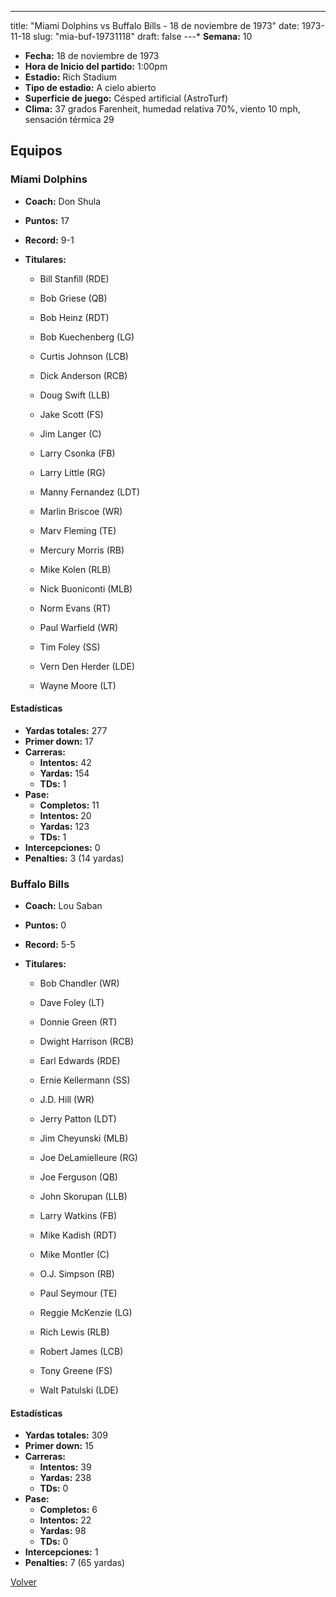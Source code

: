 ---
title: "Miami Dolphins vs Buffalo Bills - 18 de noviembre de 1973"
date: 1973-11-18
slug: "mia-buf-19731118"
draft: false
---* **Semana:** 10
* **Fecha:** 18 de noviembre de 1973
* **Hora de Inicio del partido:** 1:00pm
* **Estadio:** Rich Stadium
* **Tipo de estadio:** A cielo abierto
* **Superficie de juego:** Césped artificial (AstroTurf)
* **Clima:** 37 grados Farenheit, humedad relativa 70%, viento 10 mph, sensación térmica 29

## Equipos


### Miami Dolphins
* **Coach:** Don Shula
* **Puntos:** 17
* **Record:** 9-1
* **Titulares:** 

  * Bill Stanfill (RDE) 

  * Bob Griese (QB) 

  * Bob Heinz (RDT) 

  * Bob Kuechenberg (LG) 

  * Curtis Johnson (LCB) 

  * Dick Anderson (RCB) 

  * Doug Swift (LLB) 

  * Jake Scott (FS) 

  * Jim Langer (C) 

  * Larry Csonka (FB) 

  * Larry Little (RG) 

  * Manny Fernandez (LDT) 

  * Marlin Briscoe (WR) 

  * Marv Fleming (TE) 

  * Mercury Morris (RB) 

  * Mike Kolen (RLB) 

  * Nick Buoniconti (MLB) 

  * Norm Evans (RT) 

  * Paul Warfield (WR) 

  * Tim Foley (SS) 

  * Vern Den Herder (LDE) 

  * Wayne Moore (LT) 

#### Estadísticas
* **Yardas totales:** 277
* **Primer down:** 17
* **Carreras:**
  * **Intentos:** 42
  * **Yardas:** 154
  * **TDs:** 1
* **Pase:**
  * **Completos:** 11
  * **Intentos:** 20
  * **Yardas:** 123
  * **TDs:** 1
* **Intercepciones:** 0
* **Penalties:** 3 (14 yardas)

### Buffalo Bills
* **Coach:** Lou Saban
* **Puntos:** 0
* **Record:** 5-5
* **Titulares:** 

  * Bob Chandler (WR) 

  * Dave Foley (LT) 

  * Donnie Green (RT) 

  * Dwight Harrison (RCB) 

  * Earl Edwards (RDE) 

  * Ernie Kellermann (SS) 

  * J.D. Hill (WR) 

  * Jerry Patton (LDT) 

  * Jim Cheyunski (MLB) 

  * Joe DeLamielleure (RG) 

  * Joe Ferguson (QB) 

  * John Skorupan (LLB) 

  * Larry Watkins (FB) 

  * Mike Kadish (RDT) 

  * Mike Montler (C) 

  * O.J. Simpson (RB) 

  * Paul Seymour (TE) 

  * Reggie McKenzie (LG) 

  * Rich Lewis (RLB) 

  * Robert James (LCB) 

  * Tony Greene (FS) 

  * Walt Patulski (LDE) 

#### Estadísticas
* **Yardas totales:** 309
* **Primer down:** 15
* **Carreras:**
  * **Intentos:** 39
  * **Yardas:** 238
  * **TDs:** 0
* **Pase:**
  * **Completos:** 6
  * **Intentos:** 22
  * **Yardas:** 98
  * **TDs:** 0
* **Intercepciones:** 1
* **Penalties:** 7 (65 yardas)


[Volver](/historia/1973)
